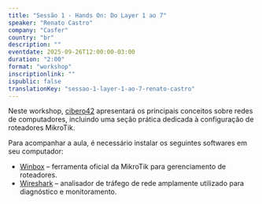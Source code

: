 ```yaml
---
title: "Sessão 1 - Hands On: Do Layer 1 ao 7"
speaker: "Renato Castro"
company: "Casfer"
country: "br"
description: ""
eventdate: 2025-09-26T12:00:00-03:00
duration: "2:00"
format: "workshop"
inscriptionlink: ""
ispublic: false
translationKey: "sessao-1-layer-1-ao-7-renato-castro"
---
```


Neste workshop, [cibero42](https://www.lics.tec.br/pt-br/membros/cibero42/) apresentará os principais conceitos sobre redes de computadores, incluindo uma seção prática dedicada à configuração de roteadores MikroTik.

Para acompanhar a aula, é necessário instalar os seguintes softwares em seu computador:

* [Winbox](https://mikrotik.com/download) – ferramenta oficial da MikroTik para gerenciamento de roteadores.
* [Wireshark](https://www.wireshark.org/) – analisador de tráfego de rede amplamente utilizado para diagnóstico e monitoramento.
